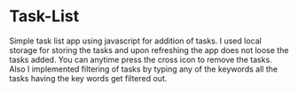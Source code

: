 # Task-List
Simple task list app using javascript for addition of tasks. I used local storage for storing the tasks and upon refreshing the app does not loose the tasks added. You can anytime press the cross icon to remove the tasks. Also I implemented filtering of tasks by typing any of the keywords all the tasks having the key words get filtered out.
